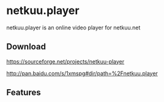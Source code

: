 netkuu.player
===============

netkuu.player is an online video player for netkuu.net

Download
------------
https://sourceforge.net/projects/netkuu-player

http://pan.baidu.com/s/1xmspg#dir/path=%2Fnetkuu.player

Features
------------
